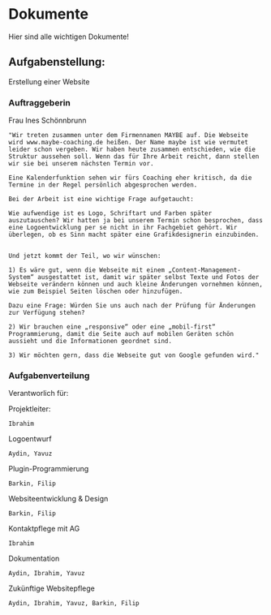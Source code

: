 # Dokumente

Hier sind alle wichtigen Dokumente!

## Aufgabenstellung:

Erstellung einer Website

### Auftraggeberin

Frau Ines Schönnbrunn
```
"Wir treten zusammen unter dem Firmennamen MAYBE auf. Die Webseite wird www.maybe-coaching.de heißen. Der Name maybe ist wie vermutet leider schon vergeben. Wir haben heute zusammen entschieden, wie die Struktur aussehen soll. Wenn das für Ihre Arbeit reicht, dann stellen wir sie bei unserem nächsten Termin vor. 

Eine Kalenderfunktion sehen wir fürs Coaching eher kritisch, da die Termine in der Regel persönlich abgesprochen werden. 

Bei der Arbeit ist eine wichtige Frage aufgetaucht:

Wie aufwendige ist es Logo, Schriftart und Farben später auszutauschen? Wir hatten ja bei unserem Termin schon besprochen, dass eine Logoentwicklung per se nicht in ihr Fachgebiet gehört. Wir überlegen, ob es Sinn macht später eine Grafikdesignerin einzubinden. 


Und jetzt kommt der Teil, wo wir wünschen:

1) Es wäre gut, wenn die Webseite mit einem „Content-Management-System“ ausgestattet ist, damit wir später selbst Texte und Fotos der Webseite verändern können und auch kleine Änderungen vornehmen können, wie zum Beispiel Seiten löschen oder hinzufügen.

Dazu eine Frage: Würden Sie uns auch nach der Prüfung für Änderungen zur Verfügung stehen? 

2) Wir brauchen eine „responsive“ oder eine „mobil-first“ Programmierung, damit die Seite auch auf mobilen Geräten schön aussieht und die Informationen geordnet sind. 

3) Wir möchten gern, dass die Webseite gut von Google gefunden wird."
```

### Aufgabenverteilung

Verantworlich für:

Projektleiter:

```
Ibrahim
```
Logoentwurf

```
Aydin, Yavuz
```


Plugin-Programmierung

```
Barkin, Filip
```
Websiteentwicklung & Design 

```
Barkin, Filip
```


Kontaktpflege mit AG

```
Ibrahim
```
Dokumentation

```
Aydin, Ibrahim, Yavuz
```
Zukünftige Websitepflege

```
Aydin, Ibrahim, Yavuz, Barkin, Filip
```




